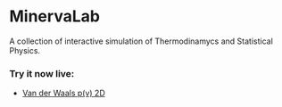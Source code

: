 # MinervaLab

A collection of interactive simulation of Thermodinamycs and Statistical Physics.

### Try it now live:

- [Van der Waals p(v) 2D](https://mybinder.org/v2/gh/jongablop/MinervaLab/master?urlpath=%2Fnotebooks%2Fapps%2Fvan_der_waals%2Fp_v_2D.ipynb)